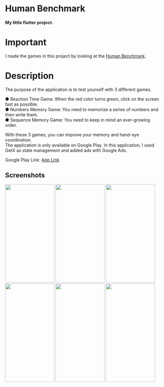 # Human Benchmark
#### My little flutter project.

# Important 
I made the games in this project by looking at the [Human Benchmark](https://humanbenchmark.com).

# Description
The purpose of the application is to test yourself with 3 different games.

● Reaction Time Game: When the red color turns green, click on the screen fast as possible.  
● Numbers Memory Game: You need to memorize a series of numbers and then write them.  
● Sequence Memory Game: You need to keep in mind an ever-growing order.  

With these 3 games, you can improve your memory and hand-eye coordination.  
The application is only available on Google Play. In this application,
I used GetX as state management and added ads with Google Ads.

Google Play Link: [App Link](https://play.google.com/store/apps/details?id=com.bluecannibal.human_benchmark&hl=tr&gl=US)

## Screenshots
<img src="https://user-images.githubusercontent.com/67222076/166963001-cc9f5279-03fa-4983-b24b-4d123130ed17.png" width="160" height="320">
<img src="https://user-images.githubusercontent.com/67222076/166963002-faee57b0-d6c6-4eeb-882a-ec657f36dcf2.png" width="160" height="320">
<img src="https://user-images.githubusercontent.com/67222076/166963007-6c55c284-d3e0-4367-83d5-6dbf86645f32.png" width="160" height="320">
<img src="https://user-images.githubusercontent.com/67222076/166963011-c12eb4d1-7d47-49b5-b2df-f067f27d71e4.png" width="160" height="320">
<img src="https://user-images.githubusercontent.com/67222076/166962995-ad37d20a-67ca-44a3-8c4c-751302e51b88.png" width="160" height="320">
<img src="https://user-images.githubusercontent.com/67222076/166962998-6afa3931-7da4-41aa-9d43-01c177656cc6.png" width="160" height="320">
